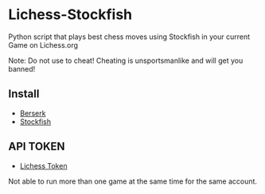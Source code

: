 # Lichess-Stockfish
Python script that plays best chess moves using Stockfish in your current Game on Lichess.org

Note: Do not use to cheat! Cheating is unsportsmanlike and will get you banned!

## Install
* [Berserk](https://github.com/ZackClements/berserk)
* [Stockfish](https://pypi.org/project/stockfish/)

## API TOKEN
* [Lichess Token](https://lichess.org/account/oauth/token)


Not able to run more than one game at the same time for the same account.
